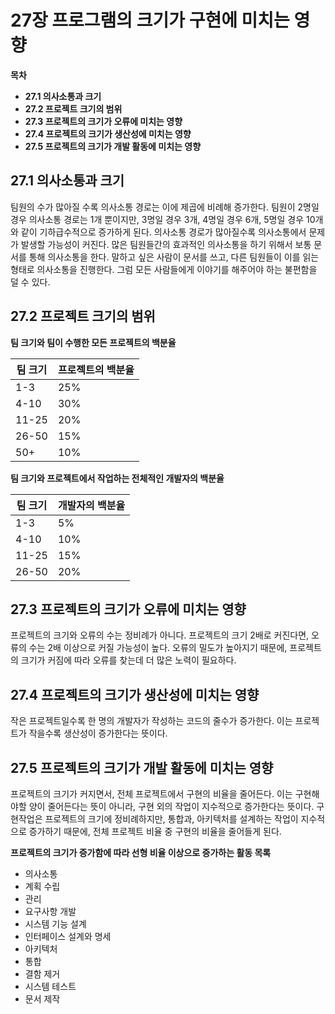# 27장 프로그램의 크기가 구현에 미치는 영향

**목차**

* **27.1 의사소통과 크기**
* **27.2 프로젝트 크기의 범위**
* **27.3 프로젝트의 크기가 오류에 미치는 영향**
* **27.4 프로젝트의 크기가 생산성에 미치는 영향**
* **27.5 프로젝트의 크기가 개발 활동에 미치는 영향**



## 27.1 의사소통과 크기

팀원의 수가 많아질 수록 의사소통 경로는 이에 제곱에 비례해 증가한다. 팀원이 2명일 경우 의사소통 경로는 1개 뿐이지만, 3명일 경우 3개, 4명일 경우 6개, 5명일 경우 10개와 같이 기하급수적으로 증가하게 된다. 의사소통 경로가 많아질수록 의사소통에서 문제가 발생할 가능성이 커진다. 많은 팀원들간의 효과적인 의사소통을 하기 위해서 보통 문서를 통해 의사소통을 한다. 말하고 싶은 사람이 문서를 쓰고, 다른 팀원들이 이를 읽는 형태로 의사소통을 진행한다. 그럼 모든 사람들에게 이야기를 해주어야 하는 불편함을 덜 수 있다.



## 27.2 프로젝트 크기의 범위

**팀 크기와 팀이 수행한 모든 프로젝트의 백분율**

| 팀 크기 | 프로젝트의 백분율 |
| ------- | ----------------- |
| 1-3     | 25%               |
| 4-10    | 30%               |
| 11-25   | 20%               |
| 26-50   | 15%               |
| 50+     | 10%               |



**팀 크기와 프로젝트에서 작업하는 전체적인 개발자의 백분율**

| 팀 크기 | 개발자의 백분율 |
| ------- | --------------- |
| 1-3     | 5%              |
|  4-10   | 10% |
|11-25|15%|
|26-50|20%|



## 27.3 프로젝트의 크기가 오류에 미치는 영향

프로젝트의 크기와 오류의 수는 정비례가 아니다. 프로젝트의 크기 2배로 커진다면, 오류의 수는 2배 이상으로 커질 가능성이 높다. 오류의 밀도가 높아지기 때문에, 프로젝트의 크기가 커짐에 따라 오류를 찾는데 더 많은 노력이 필요하다.



## 27.4 프로젝트의 크기가 생산성에 미치는 영향

작은 프로젝트일수록 한 명의 개발자가 작성하는 코드의 줄수가 증가한다. 이는 프로젝트가 작을수록 생산성이 증가한다는 뜻이다.



## 27.5 프로젝트의 크기가 개발 활동에 미치는 영향

프로젝트의 크기가 커지면서, 전체 프로젝트에서 구현의 비율을 줄어든다. 이는 구현해야할 양이 줄어든다는 뜻이 아니라, 구현 외의 작업이 지수적으로 증가한다는 뜻이다. 구현작업은 프로젝트의 크기에 정비례하지만, 통합과, 아키텍처를 설계하는 작업이 지수적으로 증가하기 때문에, 전체 프로젝트 비율 중 구현의 비율을 줄어들게 된다.



**프로젝트의 크기가 증가함에 따라 선형 비율 이상으로 증가하는 활동 목록**

* 의사소통
* 계획 수립
* 관리
* 요구사항 개발
* 시스템 기능 설계
* 인터페이스 설계와 명세
* 아키텍처
* 통합
* 결함 제거
* 시스템 테스트
* 문서 제작